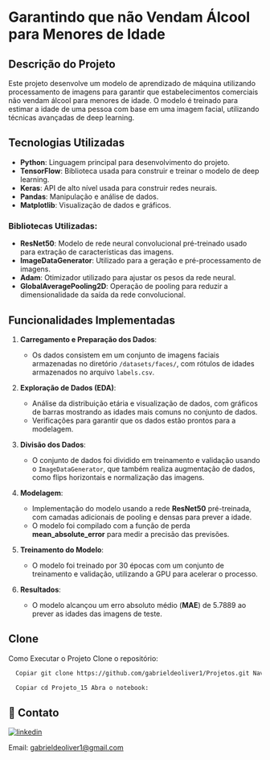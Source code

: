 
# Garantindo que não Vendam Álcool para Menores de Idade

## Descrição do Projeto
Este projeto desenvolve um modelo de aprendizado de máquina utilizando processamento de imagens para garantir que estabelecimentos comerciais não vendam álcool para menores de idade. O modelo é treinado para estimar a idade de uma pessoa com base em uma imagem facial, utilizando técnicas avançadas de deep learning.

## Tecnologias Utilizadas
- **Python**: Linguagem principal para desenvolvimento do projeto.
- **TensorFlow**: Biblioteca usada para construir e treinar o modelo de deep learning.
- **Keras**: API de alto nível usada para construir redes neurais.
- **Pandas**: Manipulação e análise de dados.
- **Matplotlib**: Visualização de dados e gráficos.

### Bibliotecas Utilizadas:
- **ResNet50**: Modelo de rede neural convolucional pré-treinado usado para extração de características das imagens.
- **ImageDataGenerator**: Utilizado para a geração e pré-processamento de imagens.
- **Adam**: Otimizador utilizado para ajustar os pesos da rede neural.
- **GlobalAveragePooling2D**: Operação de pooling para reduzir a dimensionalidade da saída da rede convolucional.

## Funcionalidades Implementadas

1. **Carregamento e Preparação dos Dados**:
   - Os dados consistem em um conjunto de imagens faciais armazenadas no diretório `/datasets/faces/`, com rótulos de idades armazenados no arquivo `labels.csv`.

2. **Exploração de Dados (EDA)**:
   - Análise da distribuição etária e visualização de dados, com gráficos de barras mostrando as idades mais comuns no conjunto de dados.
   - Verificações para garantir que os dados estão prontos para a modelagem.

3. **Divisão dos Dados**:
   - O conjunto de dados foi dividido em treinamento e validação usando o `ImageDataGenerator`, que também realiza augmentação de dados, como flips horizontais e normalização das imagens.

4. **Modelagem**:
   - Implementação do modelo usando a rede **ResNet50** pré-treinada, com camadas adicionais de pooling e densas para prever a idade.
   - O modelo foi compilado com a função de perda **mean_absolute_error** para medir a precisão das previsões.
   
5. **Treinamento do Modelo**:
   - O modelo foi treinado por 30 épocas com um conjunto de treinamento e validação, utilizando a GPU para acelerar o processo.

6. **Resultados**:
   - O modelo alcançou um erro absoluto médio (**MAE**) de 5.7889 ao prever as idades das imagens de teste.

## Clone

Como Executar o Projeto Clone o repositório:

```bash
  Copiar git clone https://github.com/gabrieldeoliver1/Projetos.git Navegue até o diretório do projeto:
```

```bash
  Copiar cd Projeto_15 Abra o notebook:
```




## 🔗 Contato

[![linkedin](https://img.shields.io/badge/linkedin-0A66C2?style=for-the-badge&logo=linkedin&logoColor=white)](https://www.linkedin.com/in/gabrieldeoliver1/)

Email: gabrieldeoliver1@gmail.com

